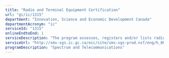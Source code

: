 ```yaml
---
title: "Radio and Terminal Equipment Certification"
url: "gc/ic/1315"
department: "Innovation, Science and Economic Development Canada"
departmentAcronym: "ic"
serviceId: "1315"
onlineEndtoEnd: 1
serviceDescription: "The program assesses, registers and/or lists radio and telecommunications apparatus subject to regulatory requirements."
serviceUrl: "http://sms-sgs.ic.gc.ca/eic/site/sms-sgs-prod.nsf/eng/h_00013.html"
programDescription: "Spectrum and Telecommunications"
---
```

